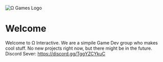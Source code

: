![Ω Games Logo](https://user-images.githubusercontent.com/81382687/198844462-7948a469-dbbe-484a-9d11-68c96640823a.png)
# Welcome
Welcome to Ω Interactive. We are a simpile Game Dev group who makes cool stuff.
No new projects right now, but there might be in the future.
Discord Sever: https://discord.gg/TggYZCYkuC
